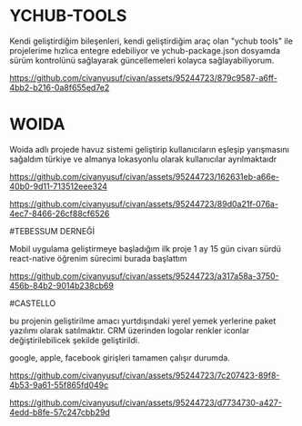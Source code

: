 # YCHUB-TOOLS


Kendi geliştirdiğim bileşenleri, kendi geliştirdiğim araç olan "ychub tools" ile projelerime hızlıca entegre edebiliyor ve ychub-package.json dosyamda sürüm kontrolünü sağlayarak güncellemeleri kolayca sağlayabiliyorum.



https://github.com/civanyusuf/civan/assets/95244723/879c9587-a6ff-4bb2-b216-0a8f655ed7e2

# WOIDA

Woida adlı projede havuz sistemi geliştirip kullanıcıların eşleşip yarışmasını sağaldım türkiye ve almanya lokasyonlu olarak kullanıcılar ayrılmaktaıdr


https://github.com/civanyusuf/civan/assets/95244723/162631eb-a66e-40b0-9d11-713512eee324



https://github.com/civanyusuf/civan/assets/95244723/89d0a21f-076a-4ec7-8466-26cf88cf6526

#TEBESSUM DERNEĞİ

Mobil uygulama geliştirmeye başladığım ilk proje 1 ay 15 gün civarı sürdü react-native öğrenim sürecimi burada başlattım

https://github.com/civanyusuf/civan/assets/95244723/a317a58a-3750-456b-84b2-9014b238cb69

#CASTELLO

bu projenin geliştirilme amacı yurtdışındaki yerel yemek yerlerine paket yazılımı olarak satılmaktır. CRM üzerinden logolar renkler iconlar değiştirilebilicek şekilde geliştirildi.

google, apple, facebook girişleri tamamen çalışır durumda.

https://github.com/civanyusuf/civan/assets/95244723/7c207423-89f8-4b53-9a61-55f865fd049c


https://github.com/civanyusuf/civan/assets/95244723/d7734730-a427-4edd-b8fe-57c247cbb29d

